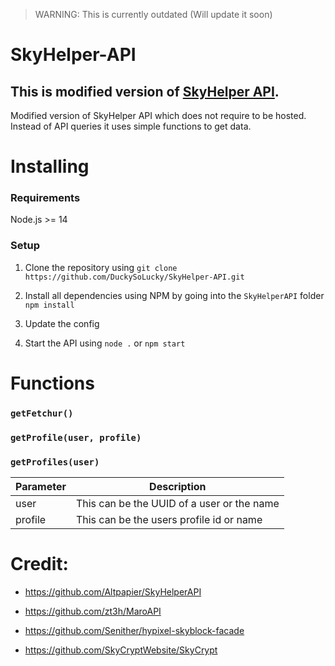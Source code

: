 > WARNING: This is currently outdated (Will update it soon)

# SkyHelper-API

## This is modified version of [SkyHelper API](https://github.com/Altpapier/SkyHelperAPI).

Modified version of SkyHelper API which does not require to be hosted. Instead of API queries it uses simple functions to get data.

# Installing

### Requirements

Node.js >= 14

### Setup

1. Clone the repository using
   `git clone https://github.com/DuckySoLucky/SkyHelper-API.git`

2. Install all dependencies using NPM by going into the `SkyHelperAPI` folder
   `npm install`

3. Update the config

4. Start the API using `node .` or `npm start`

# Functions

### `getFetchur()`

### `getProfile(user, profile)`

### `getProfiles(user)`

| Parameter | Description                                |
| --------- | ------------------------------------------ |
| user      | This can be the UUID of a user or the name |
| profile   | This can be the users profile id or name   |

# Credit:

-   https://github.com/Altpapier/SkyHelperAPI

-   https://github.com/zt3h/MaroAPI

-   https://github.com/Senither/hypixel-skyblock-facade

-   https://github.com/SkyCryptWebsite/SkyCrypt
